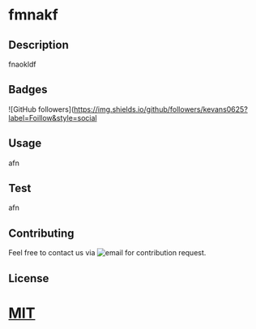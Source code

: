  # fmnakf
 ## Description
fnaokldf
 ## Badges
 ![GitHub followers](https://img.shields.io/github/followers/kevans0625?label=Foillow&style=social

## Usage

afn

## Test

afn

## Contributing

Feel free to contact us via ![email]() for contribution request.

## License

# [MIT](ffan)
